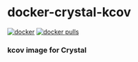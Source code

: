 # docker-crystal-kcov

[![docker](https://github.com/charlesrocket/docker-crystal-kcov/actions/workflows/build.yml/badge.svg?branch=master)](https://github.com/charlesrocket/docker-crystal-kcov/actions/workflows/build.yml)
[![docker pulls](https://img.shields.io/docker/pulls/charlie137/crystal-kcov.svg)](https://hub.docker.com/r/charlie137/crystal-kcov)

### kcov image for Crystal
